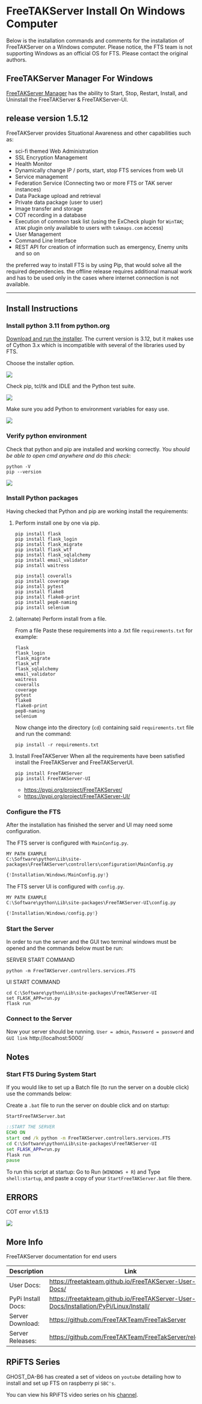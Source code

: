 # FreeTAKServer Install On Windows Computer

Below is the installation commands and comments for the installation of FreeTAKServer on a Windows computer. 
Please notice, the FTS team is not supporting Windows as an official OS for FTS. 
Please contact the original authors.

## FreeTAKServer Manager For Windows 
[FreeTAKServer Manager]( https://github.com/Cale-Torino/FreeTAKServer_Manager) has the ability to
Start, Stop, Restart, Install, and Uninstall the FreeTAKServer & FreeTAKServer-UI.

## release version 1.5.12

FreeTAKServer provides Situational Awareness and other capabilities such as:

- sci-fi themed Web Administration
- SSL Encryption Management
- Health Monitor
- Dynamically change IP / ports, start, stop FTS services from web UI
- Service management
- Federation Service (Connecting two or more FTS or TAK server instances)
- Data Package upload and retrieval
- Private data package (user to user)
- Image transfer and storage
- COT recording in a database
- Execution of common task list (using the ExCheck plugin for `WinTAK`; `ATAK` plugin only available to users with `takmaps.com` access)
- User Management
- Command Line Interface
- REST API for creation of information such as emergency, Enemy units and so on

the preferred way to install FTS is by using Pip, that would solve all the required dependencies.
the offline release requires additional manual work and has to be used
only in the cases where internet connection is not available.

-----------

## Install Instructions

### Install python 3.11 from python.org

[Download and run the installer](https://www.python.org/downloads/windows/).
The current version is 3.12, but it makes use of Cython 3.x 
which is incompatible with several of the libraries used by FTS. 

Choose the installer option.

![](pythoninstall.png)

Check pip, tcl/tk and IDLE and the Python test suite.

![](features.jpg)

Make sure you add Python to environment variables for easy use.

![](advanced.jpg)

### Verify python environment 

Check that python and pip are installed and working correctly.
*You should be able to open cmd anywhere and do this check*:

```shell
python -V
pip --version
```
![](chkpypip.jpg)

### Install Python packages

   Having checked that Python and pip are working install the requirements:

1. Perform install one by one via pip.

   ```shell
   pip install flask
   pip install flask_login
   pip install flask_migrate
   pip install flask_wtf
   pip install flask_sqlalchemy
   pip install email_validator
   pip install waitress

   pip install coveralls
   pip install coverage
   pip install pytest
   pip install flake8
   pip install flake8-print
   pip install pep8-naming
   pip install selenium
   ```

2. (alternate) Perform install from a file.

   From a file Paste these requirements into a .txt file `requirements.txt` for example:
   ```text
   flask
   flask_login
   flask_migrate
   flask_wtf
   flask_sqlalchemy
   email_validator
   waitress
   coveralls
   coverage
   pytest
   flake8
   flake8-print
   pep8-naming
   selenium
   ```

   Now change into the directory (`cd`) containing said `requirements.txt` file and run the command:
   ```shell
   pip install -r requirements.txt
   ```
            
3. Install FreeTAKServer
   When all the requirements have been satisfied install the FreeTAKServer and FreeTAKServerUI.
   ```shell
   pip install FreeTAKServer
   pip install FreeTAKServer-UI
   ```
      
   * https://pypi.org/project/FreeTAKServer/
   * https://pypi.org/project/FreeTAKServer-UI/

### Configure the FTS

After the installation has finished the server and UI may need some configuration.

The FTS server is configured with `MainConfig.py`.


```text
MY PATH EXAMPLE
C:\Software\python\Lib\site-packages\FreeTAKServer\controllers\configuration\MainConfig.py
```

```python
{!Installation/Windows/MainConfig.py!}   
```

The FTS server UI is configured with `config.py`.

```text
MY PATH EXAMPLE
C:\Software\python\Lib\site-packages\FreeTAKServer-UI\config.py
```

```python
{!Installation/Windows/config.py!}   
```

### Start the Server

In order to run the server and the GUI two terminal windows must be opened and the commands below must be run:

SERVER START COMMAND
```shell
python -m FreeTAKServer.controllers.services.FTS
```

UI START COMMAND
```shell
cd C:\Software\python\Lib\site-packages\FreeTAKServer-UI
set FLASK_APP=run.py
flask run
```

### Connect to the Server

Now your server should be running. `User = admin`, `Password = password` and `GUI link` http://localhost:5000/

## Notes

### Start FTS During System Start

If you would like to set up a Batch file (to run the server on a double click) 
use the commands below:

Create a `.bat` file to run the server on double click and on startup:

`StartFreeTAKServer.bat`

```bat
::START THE SERVER
ECHO ON
start cmd /k python -m FreeTAKServer.controllers.services.FTS
cd C:\Software\python\Lib\site-packages\FreeTAKServer-UI
set FLASK_APP=run.py
flask run
pause
```
To run this script at startup: Go to Run (`WINDOWS + R`) and Type `shell:startup`, 
and paste a copy of your `StartFreeTAKServer.bat` file there.

## ERRORS

COT error v1.5.13

![](CotError.png)

## More Info

FreeTAKServer documentation for end users

| Description        | Link                                                                                     |
|--------------------|------------------------------------------------------------------------------------------|
| User Docs:         | <https://freetakteam.github.io/FreeTAKServer-User-Docs/>                                 |
| PyPi Install Docs: | <https://freetakteam.github.io/FreeTAKServer-User-Docs/Installation/PyPi/Linux/Install/> |
| Server Download:   | <https://github.com/FreeTAKTeam/FreeTakServer>                                           |
| Server Releases:   | <https://github.com/FreeTAKTeam/FreeTakServer/releases>                                  |


## RPiFTS Series

GHOST_DA-B6 has created a set of videos on `youtube` detailing how to install and set up FTS on raspberry pi `SBC's`.

You can view his RPiFTS video series on his [channel](https://www.youtube.com/channel/UC--WpY--HV7PymMWLgfflZA).
